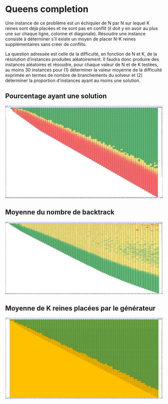 # Queens completion
Une instance de ce problème est un échiquier de N par N sur lequel K reines sont déjà placées et ne sont pas en conflit (il doit y en avoir au plus une sur chaque ligne, colonne et diagonale). Résoudre une instance consiste à déterminer s’il existe un moyen de placer N-K reines supplémentaires sans créer de conflits.

La question adressée est celle de la difficulté, en fonction de N et K, de la résolution d’instances produites aléatoirement. Il faudra donc produire des instances aléatoires et résoudre, pour chaque valeur de N et de K testées, au moins 30 instances pour (1) déterminer la valeur moyenne de la difficulté exprimée en termes de nombre de branchements du solveur et (2) déterminer la proportion d’instances ayant au moins une solution.

## Pourcentage ayant une solution  ##
![](https://raw.githubusercontent.com/kevingrillet/KQueens/master/Analyse/result.png)

## Moyenne du nombre de backtrack  ##
![](https://raw.githubusercontent.com/kevingrillet/KQueens/master/Analyse/backtrack.png)

## Moyenne de K reines placées par le générateur  ##
![](https://raw.githubusercontent.com/kevingrillet/KQueens/master/Analyse/realK.png)
